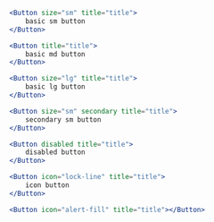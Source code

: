 ```jsx
<Button size="sm" title="title">
    basic sm button
</Button>
```

```jsx
<Button title="title">
    basic md button
</Button>
```

```jsx
<Button size="lg" title="title">
    basic lg button
</Button>
```

```jsx
<Button size="sm" secondary title="title">
    secondary sm button
</Button>
```

```jsx
<Button disabled title="title">
    disabled button
</Button>
```

```jsx
<Button icon="lock-line" title="title">
    icon button
</Button>
```

```jsx
<Button icon="alert-fill" title="title"></Button>
```
